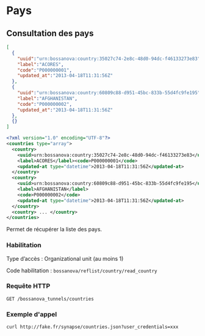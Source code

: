 # Pays
## Consultation des pays

```json
[
  {
    "uuid":"urn:bossanova:country:35027c74-2e8c-48d0-94dc-f46133273e83",
    "label":"ACORES",
    "code":"P000000001",
    "updated_at":"2013-04-18T11:31:56Z"
  },
  {
    "uuid":"urn:bossanova:country:60809c88-d951-45bc-833b-55d4fc9fe195",
    "label":"AFGHANISTAN",
    "code":"P000000002",
    "updated_at":"2013-04-18T11:31:56Z"
  },
  {}
]

```

```xml
<?xml version="1.0" encoding="UTF-8"?>
<countries type="array">
  <country>
    <uuid>urn:bossanova:country:35027c74-2e8c-48d0-94dc-f46133273e83</uuid>
    <label>ACORES</label><code>P000000001</code>
    <updated-at type="datetime">2013-04-18T11:31:56Z</updated-at>
  </country>
  <country>
    <uuid>urn:bossanova:country:60809c88-d951-45bc-833b-55d4fc9fe195</uuid>
    <label>AFGHANISTAN</label>
    <code>P000000002</code>
    <updated-at type="datetime">2013-04-18T11:31:56Z</updated-at>
  </country>
  <country> ... </country>
</countries>
```
Permet de récupérer la liste des pays.

### Habilitation

Type d’accès : Organizational unit (au moins 1)

Code habilitation : `bossanova/reflist/country/read_country`

### Requête HTTP

`GET /bossanova_tunnels/countries`

### Exemple d'appel

`curl http://fake.fr/synapse/countries.json?user_credentials=xxx`